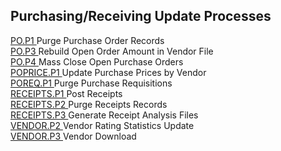 ##  Purchasing/Receiving Update Processes

<PageHeader />

[ PO.P1 ](PO-P1/README.md) Purge Purchase Order Records   
[ PO.P3 ](PO-P3/README.md) Rebuild Open Order Amount in Vendor File   
[ PO.P4 ](PO-P4/README.md) Mass Close Open Purchase Orders   
[ POPRICE.P1 ](POPRICE-P1/README.md) Update Purchase Prices by Vendor   
[ POREQ.P1 ](POREQ-P1/README.md) Purge Purchase Requisitions   
[ RECEIPTS.P1 ](../../../rover/AP-OVERVIEW/AP-REPORT/APREG-R1/RECEIPTS-P1) Post Receipts   
[ RECEIPTS.P2 ](RECEIPTS-P2/README.md) Purge Receipts Records   
[ RECEIPTS.P3 ](RECEIPTS-P3/README.md) Generate Receipt Analysis Files   
[ VENDOR.P2 ](../../../rover/AP-OVERVIEW/AP-REPORT/VENDOR-Q/VENDOR-Q-9/DMR-CONTROL/DMR-CONTROL-1/VENDOR-P2) Vendor Rating Statistics Update   
[ VENDOR.P3 ](VENDOR-P3/README.md) Vendor Download   
  
<badge text= "Version 8.10.57" vertical="middle" />

<PageFooter />